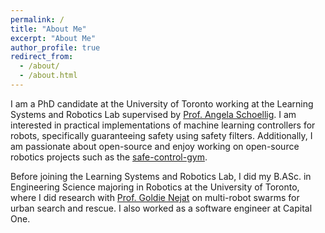 ```yaml
---
permalink: /
title: "About Me"
excerpt: "About Me"
author_profile: true
redirect_from:
  - /about/
  - /about.html
---
```


I am a PhD candidate at the University of Toronto working at the Learning Systems and Robotics Lab supervised by [Prof. Angela Schoellig](https://www.dynsyslab.org/prof-angela-schoellig/). I am interested in practical implementations of machine learning controllers for robots, specifically guaranteeing safety using safety filters. Additionally, I am passionate about open-source and enjoy working on open-source robotics projects such as the [safe-control-gym](https://github.com/utiasDSL/safe-control-gym).

Before joining the Learning Systems and Robotics Lab, I did my B.ASc. in Engineering Science majoring in Robotics at the University of Toronto, where I did research with [Prof. Goldie Nejat](https://www.mie.utoronto.ca/faculty_staff/nejat/) on multi-robot swarms for urban search and rescue. I also worked as a software engineer at Capital One.
